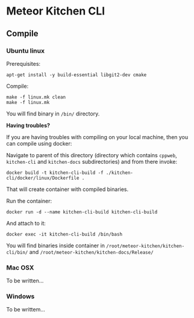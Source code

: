 # Meteor Kitchen CLI

## Compile

### Ubuntu linux

Prerequisites:

```
apt-get install -y build-essential libgit2-dev cmake
```

Compile:

```
make -f linux.mk clean
make -f linux.mk
```

You will find binary in `/bin/` directory.


**Having troubles?**

If you are having troubles with compiling on your local machine, then you can compile using docker:

Navigate to parent of this directory (directory which contains `cppweb`, `kitchen-cli` and `kitchen-docs` subdirectories) and from there invoke:

```
docker build -t kitchen-cli-build -f ./kitchen-cli/docker/linux/Dockerfile .
```

That will create container with compiled binaries.

Run the container:

```
docker run -d --name kitchen-cli-build kitchen-cli-build
```

And attach to it:

```
docker exec -it kitchen-cli-build /bin/bash
```

You will find binaries inside container in `/root/meteor-kitchen/kitchen-cli/bin/` and `/root/meteor-kitchen/kitchen-docs/Release/`


### Mac OSX

To be written...


### Windows

To be writtem...

